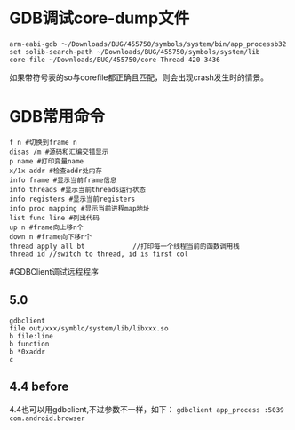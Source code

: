 
# GDB调试core-dump文件

```
arm-eabi-gdb ～/Downloads/BUG/455750/symbols/system/bin/app_processb32
set solib-search-path ~/Downloads/BUG/455750/symbols/system/lib
core-file ~/Downloads/BUG/455750/core-Thread-420-3436
```

如果带符号表的so与corefile都正确且匹配，则会出现crash发生时的情景。

# GDB常用命令

```
f n #切换到frame n
disas /m #源码和汇编交错显示
p name #打印变量name
x/1x addr #检查addr处内存
info frame #显示当前frame信息
info threads #显示当前threads运行状态
info registers #显示当前registers
info proc mapping #显示当前进程map地址
list func line #列出代码
up n #frame向上移n个
down n #frame向下移n个
thread apply all bt            //打印每一个线程当前的函数调用栈
thread id //switch to thread, id is first col
```

#GDBClient调试远程程序
##  5.0

``` 
gdbclient
file out/xxx/symblo/system/lib/libxxx.so
b file:line
b function
b *0xaddr
c
```
##  4.4 before

4.4也可以用gdbclient,不过参数不一样，如下：
`gdbclient app_process :5039 com.android.browser `
